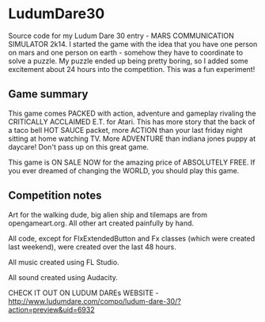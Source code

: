 LudumDare30
===========

Source code for my Ludum Dare 30 entry - MARS COMMUNICATION SIMULATOR 2k14. I started the game with the idea that you have one person on mars and one person on earth - somehow they have to coordinate to solve a puzzle. My puzzle ended up being pretty boring, so I added some excitement about 24 hours into the competition. This was a fun experiment!


Game summary
------------

This game comes PACKED with action, adventure and gameplay rivaling the CRITICALLY ACCLAIMED E.T. for Atari. This has more story that the back of a taco bell HOT SAUCE packet, more ACTION than your last friday night sitting at home watching TV. More ADVENTURE than indiana jones puppy at daycare! Don't pass up on this great game.

This game is ON SALE NOW for the amazing price of ABSOLUTELY FREE. If you ever dreamed of changing the WORLD, you should play this game.


Competition notes
-----------------

Art for the walking dude, big alien ship and tilemaps are from opengameart.org. All other art created painfully by hand.

All code, except for FlxExtendedButton and Fx classes (which were created last weekend), were created over the last 48 hours.

All music created using FL Studio.

All sound created using Audacity.



CHECK IT OUT ON LUDUM DAREs WEBSITE - http://www.ludumdare.com/compo/ludum-dare-30/?action=preview&uid=6932
